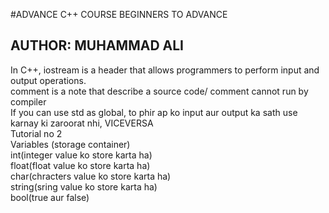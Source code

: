 #ADVANCE C++ COURSE BEGINNERS TO ADVANCE 

 <H2>AUTHOR: MUHAMMAD ALI</H2>  

In C++, iostream is a header that allows programmers to perform input and output operations.
<br>
comment is a note that describe a source code/ comment cannot run by compiler
<br>
If you can use std as global, to phir ap ko input aur output ka sath use karnay ki zaroorat nhi, VICEVERSA
<br>
Tutorial no 2
<br>
Variables (storage container)
<br>
int(integer value ko store karta ha)
<br>
float(float value ko store karta ha)
<br>
char(chracters value ko store karta ha)
<br>
string(sring value ko store karta ha)
<br>
bool(true aur false)

